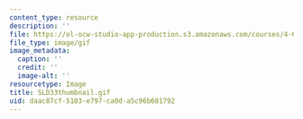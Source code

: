 ```yaml
---
content_type: resource
description: ''
file: https://ol-ocw-studio-app-production.s3.amazonaws.com/courses/4-614-religious-architecture-and-islamic-cultures-fall-2002/daac87cf5103e797ca0da5c96b681792_SLD33thumbnail.gif
file_type: image/gif
image_metadata:
  caption: ''
  credit: ''
  image-alt: ''
resourcetype: Image
title: SLD33thumbnail.gif
uid: daac87cf-5103-e797-ca0d-a5c96b681792
---
```

